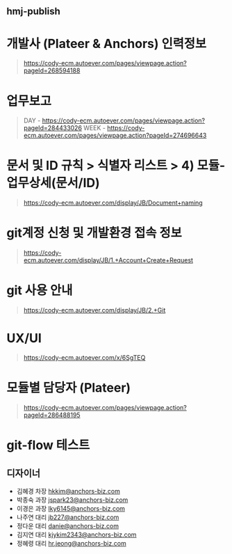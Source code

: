 ## hmj-publish

# 개발사 (Plateer & Anchors) 인력정보
> https://cody-ecm.autoever.com/pages/viewpage.action?pageId=268594188

# 업무보고
> DAY - https://cody-ecm.autoever.com/pages/viewpage.action?pageId=284433026
> WEEK - https://cody-ecm.autoever.com/pages/viewpage.action?pageId=274696643

# 문서 및 ID 규칙  > 식별자 리스트  > 4) 모듈-업무상세(문서/ID) 
> https://cody-ecm.autoever.com/display/JB/Document+naming

# git계정 신청 및 개발환경 접속 정보
> https://cody-ecm.autoever.com/display/JB/1.+Account+Create+Request

# git 사용 안내
> https://cody-ecm.autoever.com/display/JB/2.+Git

# UX/UI
> https://cody-ecm.autoever.com/x/6SgTEQ

# 모듈별 담당자 (Plateer)
> https://cody-ecm.autoever.com/pages/viewpage.action?pageId=286488195

# git-flow 테스트

## 디자이너 
- 김혜경 차장	hkkim@anchors-biz.com
- 박종숙 과장	jspark23@anchors-biz.com
- 이경은 과장	lky6145@anchors-biz.com
- 나주연 대리	jb227@anchors-biz.com
- 정다운 대리	danie@anchors-biz.com
- 김지연 대리	kjykim2343@anchors-biz.com
- 정혜령 대리	hr.jeong@anchors-biz.com